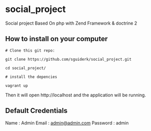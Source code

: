 # social_project
Social project Based On php with Zend Framework & doctrine 2

## How to install on your computer

`# Clone this git repo:`

`git clone https://github.com/sguiderk/social_project.git`

`cd social_project/`

`# install the depencies `

`vagrant up`

Then it will open http://localhost and the application will be running.


## Default Credentials

Name : Admin
Email : admin@admin.com
Password : admin
